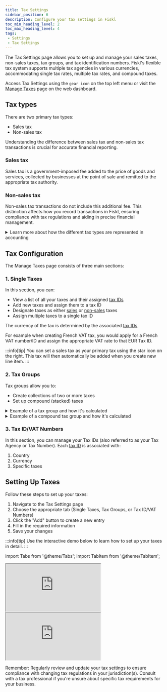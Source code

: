 ```yaml
---
title: Tax Settings
sidebar_position: 6
description: Configure your tax settings in Fiskl
toc_min_heading_level: 2
toc_max_heading_level: 4
tags:
 - Settings
 - Tax Settings
---
```


The Tax Settings page allows you to set up and manage your sales taxes, non-sales taxes, tax groups, and tax identification numbers. Fiskl's flexible tax system supports multiple tax agencies in various currencies, accommodating single tax rates, multiple tax rates, and compound taxes.

Access Tax Settings using the `gear icon` on the top left menu or visit the [Manage Taxes](https://my.fiskl.com/manage-taxes) page on the web dashboard.

## Tax types

There are two primary tax types:

- Sales tax
- Non-sales tax

Understanding the difference between sales tax and non-sales tax transactions is crucial for accurate financial reporting.

### Sales tax

Sales tax is a government-imposed fee added to the price of goods and services, collected by businesses at the point of sale and remitted to the appropriate tax authority.

### Non-sales tax

Non-sales tax transactions do not include this additional fee. This distinction affects how you record transactions in Fiskl, ensuring compliance with tax regulations and aiding in precise financial management.

<details>
  <summary>Learn more about how the different tax types are represented in accounting</summary>

  **Sales taxes**:
  
  - Are always assigned a [Tax ID](tax-settings#3-tax-idvat-numbers)
  - When you create a tax ID, a ledger account with the tax ID as its name is created in your chart of accounts under `Liabilities > Sales Taxes Payable`

  **Non-sales taxes**:
  
  - Do not have a tax ID and do not get a unique ledger account created
  - All values assigned to your non-sales tax will be in the ledger account `Liabilities > Other Taxes Payable`

</details>


## Tax Configuration

The Manage Taxes page consists of three main sections:

### 1. Single Taxes

In this section, you can:

- View a list of all your taxes and their assigned [tax IDs](tax-settings#3-tax-idvat-numbers)
- Add new taxes and assign them to a tax ID
- Designate taxes as either [sales](tax-settings#sales-tax) or [non-sales](tax-settings#non-sales-tax) taxes
- Assign multiple taxes to a single tax ID

The currency of the tax is determined by the associated [tax IDs](tax-settings#3-tax-idvat-numbers).

For example when creating French VAT tax, you would apply for a French VAT number/ID and assign the appropriate VAT rate to that EUR Tax ID.

:::info[tip]
You can set a sales tax as your primary tax using the star icon on the right. This tax will then automatically be added when you create new line item.
:::

### 2. Tax Groups

Tax groups allow you to:

- Create collections of two or more taxes
- Set up compound (stacked) taxes

<details>
  <summary>Example of a tax group and how it's calculated</summary>

    In British Columbia, the sales tax group includes both the Goods and Services Tax (GST) and the Provincial Sales Tax (PST). These are applied together on sales transactions, with each tax having its own rate and rules but grouped for calculation and reporting purposes.
     
     **An example of a tax group with three taxes:**
    ```
    Tax Code A: 5% sales tax
    Tax Code B: 6% regional tax
    Tax Code C: 4% municipal tax
    ```
Let's say you purchase an item for $100. Here's how the non-compound tax group would be calculated:

  ```
    Tax Code A (5% sales tax):
    $100 × 0.05 = $5.00
    Tax Code B (6% regional tax):
    $100 × 0.06 = $6.00
    Tax Code C (4% municipal tax):
    $100 × 0.04 = $4.00
  ```

Total taxes: $5.00 + $6.00 + $4.00 = $15.00

</details>

<details>
  <summary>Example of a compound tax group and how it's calculated</summary>

    In Quebec, Canada, the tax structure includes both the federal Goods and Services Tax (GST) and the provincial Quebec Sales Tax (QST).
```
    GST (Goods and Services Tax):
        This is a federal tax applied across Canada.
        The GST rate is 5%.
    QST (Quebec Sales Tax):
        This is a provincial tax specific to Quebec.
        The QST rate is 9.975%.
```

QST is calculated on the selling price plus GST.

```
    Base Price of an Item: $100
    GST Calculation: $100 × 0.05 = $5.00
    QST Calculation: ($100 + $5) × 0.09975 = $10.47
```

Total Taxes: $5.00 (GST) + $10.47 (QST) = $15.47 

Final Price of the Item: $100 + $15.47 = $115.47
</details>

### 3. Tax ID/VAT Numbers

In this section, you can manage your Tax IDs (also referred to as your Tax Agency or Tax Number). Each [tax ID](tax-settings#3-tax-idvat-numbers) is associated with:

1. Country
2. Currency
3. Specific taxes

## Setting Up Taxes

Follow these steps to set up your taxes:

1. Navigate to the Tax Settings page
2. Choose the appropriate tab (Single Taxes, Tax Groups, or Tax ID/VAT Numbers)
3. Click the "Add" button to create a new entry
4. Fill in the required information
5. Save your changes

:::info[tip]
Use the interactive demo below to learn how to set up your taxes in detail.
:::

import Tabs from '@theme/Tabs';
import TabItem from '@theme/TabItem';

<Tabs>
  <TabItem value="web" label="Web" default>
    <div style={{ position: 'relative', paddingBottom: '56.25%', height: 0, width: '100%' }}>
<iframe
style={{ position: 'absolute', top: 0, left: 0, width: '100%', height: '100%', border: 0 }}
src="https://demo.fiskl.com/e/clzfgbf21001skx0c7irtx3gl/tour"
allowFullScreen
webkitallowfullscreen="true"
mozallowfullscreen="true"
allowtransparency="true"
></iframe>
</div>
  </TabItem>
  <TabItem value="mobile" label="Mobile">
   <div style={{ position: 'relative', paddingBottom: '56.25%', height: 0, width: '100%' }}>
<iframe
style={{ position: 'absolute', top: 0, left: 0, width: '100%', height: '100%', border: 0 }}
src="https://demo.fiskl.com/e/clzfgbf21001skx0c7irtx3gl/tour"
allowFullScreen
webkitallowfullscreen="true"
mozallowfullscreen="true"
allowtransparency="true"
></iframe>
</div>
  </TabItem>

</Tabs>



Remember: Regularly review and update your tax settings to ensure compliance with changing tax regulations in your jurisdiction(s). Consult with a tax professional if you're unsure about specific tax requirements for your business.

